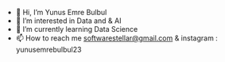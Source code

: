 - 👋 Hi, I’m Yunus Emre Bulbul
- 👀 I’m interested in Data and & AI
- 🌱 I’m currently learning Data Science 
- 📫 How to reach me softwarestellar@gmail.com & instagram : yunusemrebulbul23

